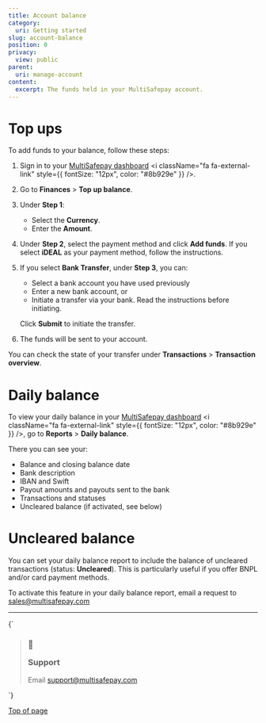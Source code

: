 ```yaml
---
title: Account balance
category:
  uri: Getting started
slug: account-balance
position: 0
privacy:
  view: public
parent:
  uri: manage-account
content:
  excerpt: The funds held in your MultiSafepay account.
---
```


# Top ups

To add funds to your balance, follow these steps:

1. Sign in to your <a href="https://merchant.multisafepay.com" target="_blank">MultiSafepay dashboard</a> <i className="fa fa-external-link" style={{ fontSize: "12px", color: "#8b929e" }} />.
2. Go to **Finances** > **Top up balance**.
3. Under **Step 1**:
   * Select the **Currency**.
   * Enter the **Amount**.
4. Under **Step 2**, select the payment method and click **Add funds**. If you select **iDEAL** as your payment method, follow the instructions.
5. If you select **Bank Transfer**, under **Step 3**, you can:

   * Select a bank account you have used previously
   * Enter a new bank account, or
   * Initiate a transfer via your bank. Read the instructions before initiating.

   Click **Submit** to initiate the transfer.
6. The funds will be sent to your account.

You can check the state of your transfer under **Transactions** > **Transaction overview**.

# Daily balance

To view your daily balance in your <a href="https://merchant.multisafepay.com" target="_blank">MultiSafepay dashboard</a> <i className="fa fa-external-link" style={{ fontSize: "12px", color: "#8b929e" }} />, go to **Reports** > **Daily balance**.

There you can see your:

* Balance and closing balance date
* Bank description
* IBAN and Swift
* <Glossary>Payout</Glossary> amounts and payouts sent to the bank
* Transactions and statuses
* Uncleared balance (if activated, see below)

# Uncleared balance

You can set your daily balance report to include the balance of uncleared transactions (status: **Uncleared**). This is particularly useful if you offer <Glossary>BNPL</Glossary> and/or card payment methods.

To activate this feature in your daily balance report, email a request to [sales@multisafepay.com](mailto:sales@multisafepay.com)<br />

***

<HTMLBlock>{`
<blockquote className="callout callout_info">
    <h3 className="callout-heading false">
        <span className="callout-icon">💬</span>
        <p>Support</p>
    </h3>
    <p>Email <a href="mailto:support@multisafepay.com">support@multisafepay.com</a></p>
</blockquote>
`}</HTMLBlock>

[Top of page](#)
